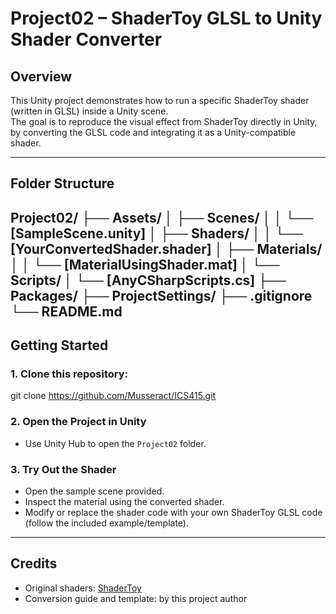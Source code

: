 # Project02 – ShaderToy GLSL to Unity Shader Converter

## Overview

This Unity project demonstrates how to run a specific ShaderToy shader (written in GLSL) inside a Unity scene.  
The goal is to reproduce the visual effect from ShaderToy directly in Unity, by converting the GLSL code and integrating it as a Unity-compatible shader.


---

## Folder Structure

Project02/
├── Assets/
│   ├── Scenes/
│   │   └── [SampleScene.unity]
│   ├── Shaders/
│   │   └── [YourConvertedShader.shader]
│   ├── Materials/
│   │   └── [MaterialUsingShader.mat]
│   └── Scripts/
│       └── [AnyCSharpScripts.cs]
├── Packages/
├── ProjectSettings/
├── .gitignore
└── README.md
---

## Getting Started

### 1. Clone this repository:

git clone https://github.com/Musseract/ICS415.git

### 2. Open the Project in Unity

- Use Unity Hub to open the `Project02` folder.

### 3. Try Out the Shader

- Open the sample scene provided.
- Inspect the material using the converted shader.
- Modify or replace the shader code with your own ShaderToy GLSL code (follow the included example/template).

---

## Credits

- Original shaders: [ShaderToy](https://www.shadertoy.com/view/WtXSz2)
- Conversion guide and template: by this project author
